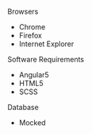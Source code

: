 Browsers
- Chrome
- Firefox
- Internet Explorer

Software Requirements
- Angular5
- HTML5
- SCSS

Database
- Mocked

